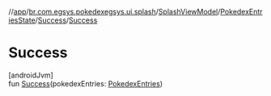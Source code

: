 //[app](../../../../../index.md)/[br.com.egsys.pokedexegsys.ui.splash](../../../index.md)/[SplashViewModel](../../index.md)/[PokedexEntriesState](../index.md)/[Success](index.md)/[Success](-success.md)

# Success

[androidJvm]\
fun [Success](-success.md)(pokedexEntries: [PokedexEntries](../../../../br.com.egsys.pokedexegsys.data.model.network/-pokedex-entries/index.md))
